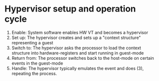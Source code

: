 # Hypervisor setup and operation cycle
1. Enable: System software enables HW VT and becomes a hypervisor
2. Set up: The hypervisor creates and sets up a "context structure" representing a guest
3. Switch to: The hypervisor asks the processor to load the context structure into hardware-registers and start running in guest-mode
4. Return from: The processor switches back to the host-mode on certain events in the guest-mode
5. Handle: The hypervisor typically emulates the event and does (3), repeating the process.